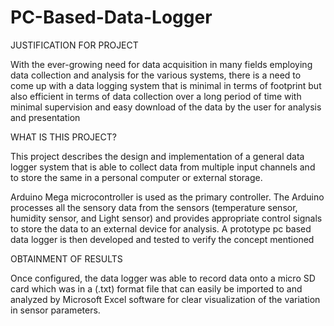 # PC-Based-Data-Logger

JUSTIFICATION FOR PROJECT

With the ever-growing need for data acquisition in many fields employing data collection and analysis for the various systems, there is a need to come up with a data logging system that is minimal in terms of footprint but also efficient in terms of data collection 
over a long period of time with minimal supervision and easy download of the data by the user for analysis and presentation

WHAT IS THIS PROJECT?

This project describes the design and implementation of a general data logger system that is able to collect data from multiple input channels and to store the same in a personal computer or external storage.

Arduino Mega microcontroller is used as the primary controller. The Arduino processes all the sensory data from the sensors (temperature sensor, humidity sensor, and Light sensor) 
and provides appropriate control signals to store the data to an external device for analysis. 
A prototype pc based data logger is then developed and tested to verify the concept mentioned

OBTAINMENT OF RESULTS

Once configured, the data logger was able to record data onto a micro SD card which was in a (.txt) format file that can easily be imported to and analyzed by Microsoft Excel software for clear visualization of the variation in sensor parameters.
